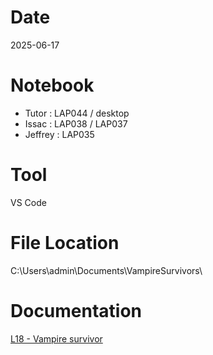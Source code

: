 # Date
2025-06-17

# Notebook
- Tutor : LAP044 / desktop
- Issac : LAP038 / LAP037
- Jeffrey : LAP035

# Tool
VS Code

# File Location
C:\Users\admin\Documents\VampireSurvivors\

# Documentation
[L18 - Vampire survivor](https://docs.google.com/presentation/d/1zei0dHR0fZpzkVmF3AFyU8WhgyniOXyQ/edit?usp=drive_link&ouid=103823120062051076702&rtpof=true&sd=true)
